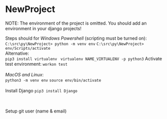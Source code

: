 # NewProject
NOTE: 
  The environment of the project is omitted. 
  You should add an environment in your django projects!
  
  Steps should for *Windows Powershell* (scripting must be turned on):\
  ``C:\src\py\NewProject> python -m venv env``
  ``C:\src\py\NewProject> env/Scripts/activate`` \
  Alternative:\
                ``pip3 install virtualenv ``
                ``virtualenv NAME_VIRTUALENV -p python3``
                Activate test environment: ``workon test``
  \
  \
  *MacOS and Linux*:\
  ``python3 -m venv env``
  ``source env/bin/activate``
  \
  \
  Install Django
  ``pip3 install Django``
  
  \
  \
  Setup git user (name & email)
